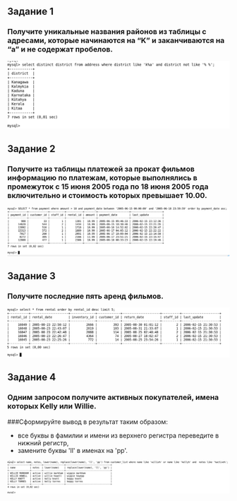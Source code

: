 ## Задание 1
### Получите уникальные названия районов из таблицы с адресами, которые начинаются на “K” и заканчиваются на “a” и не содержат пробелов.

<img src="https://github.com/ya-haf/SQL.1/blob/main/img/1.png?raw=true">

## Задание 2
### Получите из таблицы платежей за прокат фильмов информацию по платежам, которые выполнялись в промежуток с 15 июня 2005 года по 18 июня 2005 года включительно и стоимость которых превышает 10.00.

<img src="https://github.com/ya-haf/SQL.1/blob/main/img/2%20(2).png?raw=true">

## Задание 3
### Получите последние пять аренд фильмов.

<img src="https://github.com/ya-haf/SQL.1/blob/main/img/3.png?raw=true">

## Задание 4
### Одним запросом получите активных покупателей, имена которых Kelly или Willie.

###Сформируйте вывод в результат таким образом:

* все буквы в фамилии и имени из верхнего регистра переведите в нижний регистр,
* замените буквы 'll' в именах на 'pp'.

<img src="https://github.com/ya-haf/SQL.1/blob/main/img/4.png?raw=true">
